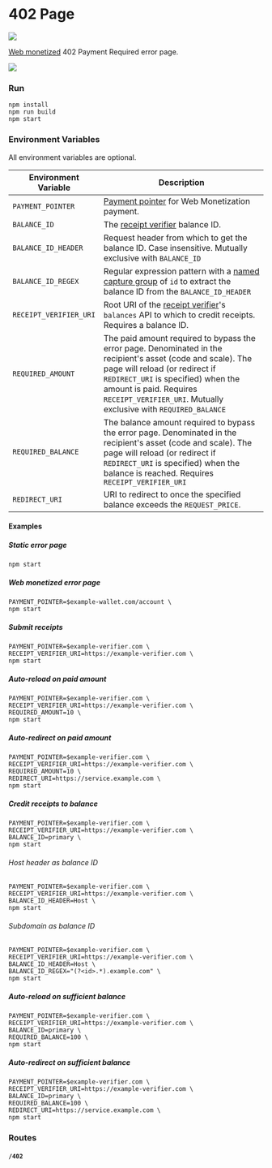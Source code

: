 # 402 Page

![](https://github.com/wilsonianb/402-page/workflows/Docker%20CI/badge.svg)

[Web monetized](https://webmonetization.org) 402 Payment Required error page.

![](402-page.gif)

### Run

```
npm install
npm run build
npm start
```

### Environment Variables

All environment variables are optional.

| Environment Variable   | Description                                                                                                                                                                                                                                                                      |
| ---------------------- | -------------------------------------------------------------------------------------------------------------------------------------------------------------------------------------------------------------------------------------------------------------------------------- |
| `PAYMENT_POINTER`      | [Payment pointer](https://paymentpointers.org/) for Web Monetization payment.                                                                                                                                                                                                    |
| `BALANCE_ID`           | The [receipt verifier](https://github.com/coilhq/receipt-verifier) balance ID.                                                                                                                                                                                                   |
| `BALANCE_ID_HEADER`    | Request header from which to get the balance ID. Case insensitive. Mutually exclusive with `BALANCE_ID`                                                                                                                                                                          |
| `BALANCE_ID_REGEX`     | Regular expression pattern with a [named capture group](https://developer.mozilla.org/en-US/docs/Web/JavaScript/Guide/Regular_Expressions/Groups_and_Ranges) of `id` to extract the balance ID from the `BALANCE_ID_HEADER`                                                      |
| `RECEIPT_VERIFIER_URI` | Root URI of the [receipt verifier](https://github.com/coilhq/receipt-verifier)'s `balances` API to which to credit receipts. Requires a balance ID.                                                                                                                              |
| `REQUIRED_AMOUNT`      | The paid amount required to bypass the error page. Denominated in the recipient's asset (code and scale). The page will reload (or redirect if `REDIRECT_URI` is specified) when the amount is paid. Requires `RECEIPT_VERIFIER_URI`. Mutually exclusive with `REQUIRED_BALANCE` |
| `REQUIRED_BALANCE`     | The balance amount required to bypass the error page. Denominated in the recipient's asset (code and scale). The page will reload (or redirect if `REDIRECT_URI` is specified) when the balance is reached. Requires `RECEIPT_VERIFIER_URI`                                      |
| `REDIRECT_URI`         | URI to redirect to once the specified balance exceeds the `REQUEST_PRICE`.                                                                                                                                                                                                       |

#### Examples

##### Static error page

```
npm start
```

##### Web monetized error page

```
PAYMENT_POINTER=$example-wallet.com/account \
npm start

```

##### Submit receipts

```
PAYMENT_POINTER=$example-verifier.com \
RECEIPT_VERIFIER_URI=https://example-verifier.com \
npm start
```

##### Auto-reload on paid amount

```
PAYMENT_POINTER=$example-verifier.com \
RECEIPT_VERIFIER_URI=https://example-verifier.com \
REQUIRED_AMOUNT=10 \
npm start
```

##### Auto-redirect on paid amount

```
PAYMENT_POINTER=$example-verifier.com \
RECEIPT_VERIFIER_URI=https://example-verifier.com \
REQUIRED_AMOUNT=10 \
REDIRECT_URI=https://service.example.com \
npm start
```

##### Credit receipts to balance

```
PAYMENT_POINTER=$example-verifier.com \
RECEIPT_VERIFIER_URI=https://example-verifier.com \
BALANCE_ID=primary \
npm start
```

###### Host header as balance ID

```
PAYMENT_POINTER=$example-verifier.com \
RECEIPT_VERIFIER_URI=https://example-verifier.com \
BALANCE_ID_HEADER=Host \
npm start
```

###### Subdomain as balance ID

```
PAYMENT_POINTER=$example-verifier.com \
RECEIPT_VERIFIER_URI=https://example-verifier.com \
BALANCE_ID_HEADER=Host \
BALANCE_ID_REGEX="(?<id>.*).example.com" \
npm start
```

##### Auto-reload on sufficient balance

```
PAYMENT_POINTER=$example-verifier.com \
RECEIPT_VERIFIER_URI=https://example-verifier.com \
BALANCE_ID=primary \
REQUIRED_BALANCE=100 \
npm start
```

##### Auto-redirect on sufficient balance

```
PAYMENT_POINTER=$example-verifier.com \
RECEIPT_VERIFIER_URI=https://example-verifier.com \
BALANCE_ID=primary \
REQUIRED_BALANCE=100 \
REDIRECT_URI=https://service.example.com \
npm start
```

### Routes

#### `/402`
